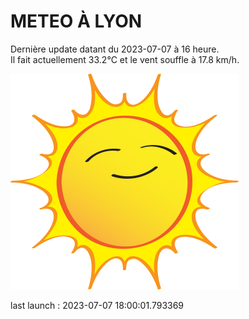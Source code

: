 # METEO À LYON

Dernière update datant du 2023-07-07 à 16 heure.  
Il fait actuellement 33.2°C et le vent souffle à 17.8 km/h.      

![](./.github/sun.png)

last launch : 2023-07-07 18:00:01.793369
